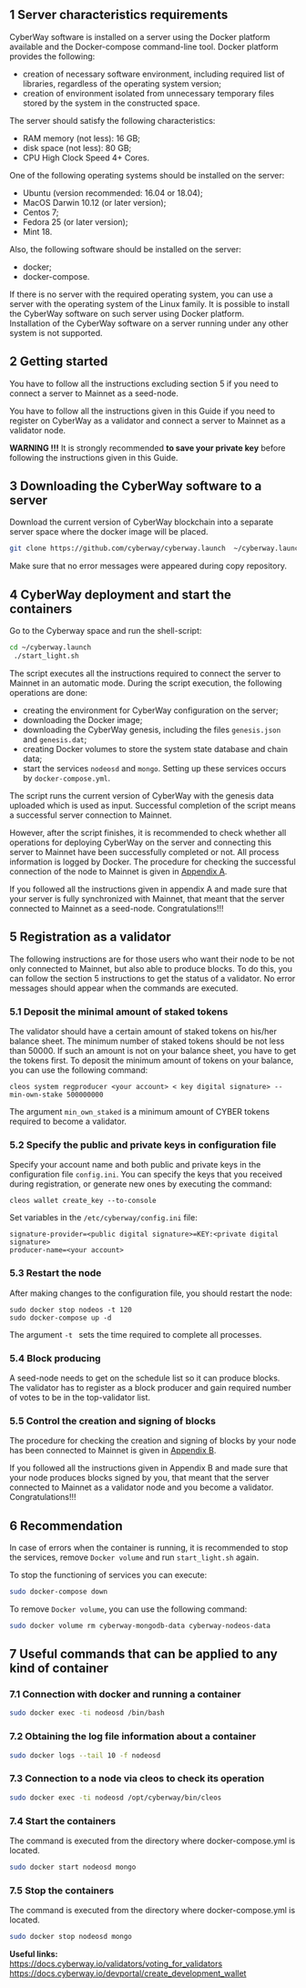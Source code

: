
## 1 Server characteristics requirements

CyberWay software is installed on a server using the Docker platform available and the Docker-compose command-line tool. Docker platform provides the following:  
  * creation of necessary software environment, including required list of libraries, regardless of the operating system version;
  * creation of environment isolated from unnecessary temporary files stored by the system in the constructed space.  

The server should satisfy the following characteristics:  
  * RAM memory (not less): 16 GB;
  * disk space (not less): 80 GB;
  * CPU High Clock Speed 4+ Cores.  

One of the following operating systems should be installed on the server:
  * Ubuntu (version recommended: 16.04 or 18.04);
  * MacOS Darwin 10.12 (or later version);
  * Centos 7;
  * Fedora 25 (or later version);
  * Mint 18.  

Also, the following software should be installed on the server:
  * docker;
  * docker-compose.  

If there is no server with the required operating system, you can use a server with the operating system of the Linux family. It is possible to install the CyberWay software on such server using Docker platform.  
Installation of the CyberWay software on a server running under any other system is not supported.  

## 2 Getting started
You have to follow all the instructions excluding section 5 if you need to connect a server to Mainnet as a seed-node.  

You have to follow all the instructions given in this Guide if you need to register on CyberWay as a validator and connect a server to Mainnet as a validator node.  

**WARNING !!!** It is strongly recommended **to save your private key** before following the instructions given in this Guide.  

## 3 Downloading the CyberWay software to a server
Download the current version of CyberWay blockchain into a separate server space where the docker image will be placed.  
```sh
git clone https://github.com/cyberway/cyberway.launch  ~/cyberway.launch
```
Make sure that no error messages were appeared during copy repository.  

## 4 CyberWay deployment and start the containers
Go to the Cyberway space and run the shell-script:
```sh
cd ~/cyberway.launch
 ./start_light.sh
```
The script executes all the instructions required to connect the server to Mainnet in an automatic mode. During the script execution, the following operations are done: 
  * creating the environment for CyberWay configuration on the server;
  * downloading the Docker image;
  * downloading the CyberWay genesis, including the files `genesis.json` and `genesis.dat`;
  * creating Docker volumes to store the system state database and chain data;
  * start the services `nodeosd` and `mongo`. Setting up these services occurs by `docker-compose.yml`. 

The script runs the current version of CyberWay with the genesis data uploaded which is used as input. Successful completion of the script means a successful server connection to Mainnet.  

However, after the script finishes, it is recommended to check whether all operations for deploying CyberWay on the server and connecting this server to Mainnet have been successfully completed or not. All process information is logged by Docker. The procedure for checking the successful connection of the node to Mainnet is given in [Appendix A](https://docs.cyberway.io/validators/mainnet_connection/appendix_a).  

If you followed all the instructions given in appendix A and made sure that your server is fully synchronized with Mainnet, that meant that the server connected to Mainnet as a seed-node. Congratulations!!!

## 5 Registration as a validator
The following instructions are for those users who want their node to be not only connected to Mainnet, but also able to produce blocks. To do this, you can follow the section 5 instructions to get the status of a validator. No error messages should appear when the commands are executed.  

### 5.1 Deposit the minimal amount of staked tokens
The validator should have a certain amount of staked tokens on his/her balance sheet. The minimum number of staked tokens should be not less than 50000. If such an amount is not on your balance sheet, you have to get the tokens first. To deposit the minimum amount of tokens on your balance, you can use the following command:
```
cleos system regproducer <your account> < key digital signature> --min-own-stake 500000000
```
The argument `min_own_staked` is a minimum amount of CYBER tokens required to become a validator.  

### 5.2 Specify the public and private keys in configuration file
Specify your account name and both public and private keys in the configuration file `config.ini`. You can specify the keys that you received during registration, or generate new ones by executing the command:
```
cleos wallet create_key --to-console
```

Set variables in the `/etc/cyberway/config.ini` file:
```
signature-provider=<public digital signature>=KEY:<private digital signature>
producer-name=<your account>
```  
### 5.3 Restart the node
After making changes to the configuration file, you should restart the node:
```
sudo docker stop nodeos -t 120
sudo docker-compose up -d
```
The argument `-t ` sets the time required to complete all processes.

### 5.4 Block producing
A seed-node needs to get on the schedule list so it can produce blocks. The validator has to register as a block producer and gain required number of votes to be in the top-validator list. 

### 5.5 Control the creation and signing of blocks
The procedure for checking the creation and signing of blocks by your node has been connected to Mainnet is given in [Appendix B](https://docs.cyberway.io/validators/mainnet_connection/appendix_b).

If you followed all the instructions given in Appendix B and made sure that your node produces blocks signed by you, that meant that the server connected to Mainnet as a validator node and you become a validator. Congratulations!!!

## 6 Recommendation  
In case of errors when the container is running, it is recommended to stop the services, remove `Docker volume` and run `start_light.sh` again.  

To stop the functioning of services you can execute:
```sh
sudo docker-compose down
```
To remove `Docker volume`, you can use the following command:
```sh
sudo docker volume rm cyberway-mongodb-data cyberway-nodeos-data
```
## 7 Useful commands that can be applied to any kind of container

### 7.1 Connection with docker and running a container 
```sh
sudo docker exec -ti nodeosd /bin/bash
```
### 7.2 Obtaining the log file information about a container 
```sh
sudo docker logs --tail 10 -f nodeosd
```
### 7.3 Connection to a node via cleos to check its operation
```sh
sudo docker exec -ti nodeosd /opt/cyberway/bin/cleos
```
### 7.4 Start the containers 
The command is executed from the directory where docker-compose.yml is located.
```sh
sudo docker start nodeosd mongo
```
### 7.5 Stop the containers 
The command is executed from the directory where docker-compose.yml is located.
```sh
sudo docker stop nodeosd mongo
```

**Useful links:**  
https://docs.cyberway.io/validators/voting_for_validators  
https://docs.cyberway.io/devportal/create_development_wallet  
